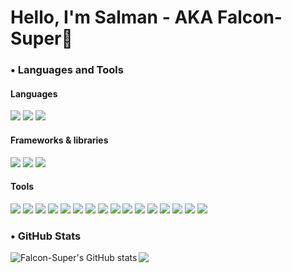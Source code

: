 # Hello, I'm Salman - AKA Falcon-Super👋

### • Languages and Tools
#### Languages
<p align="left">
  <img src="https://img.shields.io/badge/python-3776AB?&style=for-the-badge&logo=python&logoColor=white"/>
  <img src="https://img.shields.io/badge/typescript-3178C6?&style=for-the-badge&logo=typescript&logoColor=white"/>
  <img src="https://img.shields.io/badge/Rust-000000?style=for-the-badge&logo=rust&logoColor=white"/>
</p>

#### Frameworks & libraries
<p align="left">
  <img src="https://img.shields.io/badge/pandas-150458?style=for-the-badge&logo=pandas&logoColor=white"/>
  <img src="https://img.shields.io/badge/matplotlib-11557c?style=for-the-badge"/>
  <img src="https://img.shields.io/badge/numpy-013243?style=for-the-badge&logo=numpy&logoColor=white"/>
</p>


#### Tools
<p align="left">
  <img src="https://img.shields.io/badge/docker-2496ED?&style=for-the-badge&logo=docker&logoColor=white"/>
  <img src="https://img.shields.io/badge/Visual%20Studio%20Code-007ACC?&style=for-the-badge&logo=visual-studio-code&logoColor=white"/>
  <img src="https://img.shields.io/badge/PyCharm-000000.svg?&style=for-the-badge&logo=PyCharm&logoColor=white"/>
  <img src="https://img.shields.io/badge/Git-F05032?style=for-the-badge&logo=git&logoColor=white"/>
  <img src="https://img.shields.io/badge/Github-181717?style=for-the-badge&logo=github&logoColor=white"/>
  <img src="https://img.shields.io/badge/macOS-000000?style=for-the-badge&logo=macos&logoColor=white"/>
  <img src="https://img.shields.io/badge/Windows-0078D6?style=for-the-badge&logo=windows&logoColor=white"/>
  <img src="https://img.shields.io/badge/Notion-000000?style=for-the-badge&logo=notion&logoColor=white"/>
  <img src="https://img.shields.io/badge/Alpine_Linux-0D597F?style=for-the-badge&logo=alpine-linux&logoColor=white"/>
  <img src="https://img.shields.io/badge/Debian-A81D33?style=for-the-badge&logo=debian&logoColor=white"/>
  <img src="https://img.shields.io/badge/Fedora-294172?style=for-the-badge&logo=fedora&logoColor=white"/>
  <img src="https://img.shields.io/badge/Linux-FCC624?style=for-the-badge&logo=linux&logoColor=black"/>
  <img src="https://img.shields.io/badge/Red%20Hat-EE0000?style=for-the-badge&logo=redhat&logoColor=white"/>
  <img src="https://img.shields.io/badge/SUSE-0C322C?style=for-the-badge&logo=SUSE&logoColor=white"/>
  <img src="https://img.shields.io/badge/Ubuntu-E95420?style=for-the-badge&logo=ubuntu&logoColor=white"/>
  <img src="https://img.shields.io/badge/openSUSE-%2364B345?style=for-the-badge&logo=openSUSE&logoColor=white"/>
</p>

### • GitHub Stats
<p aligh="left">
  <img align="left" alt="Falcon-Super's GitHub stats" src="https://github-readme-stats.vercel.app/api?username=Falcon-Super&count_private=true&show_icons=true&locale=en&theme=onedark">
  <img align="center" src="https://github-readme-stats.vercel.app/api/top-langs?username=Falcon-Super&theme=onedark&show_icons=true&locale=en&layout=compact&hide=tcl"/>
</p>
